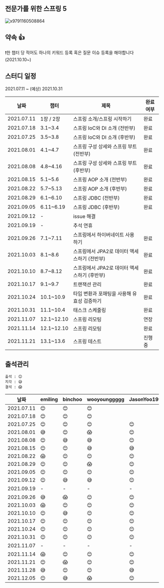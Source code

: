 
## 전문가를 위한 스프링 5
![x9791160508864](https://user-images.githubusercontent.com/30731518/124165716-159a6680-dadd-11eb-9d01-16bc609f11bd.jpg)

## 약속 👍
❗한 챕터 당 적어도 하나의 키워드 등록 혹은 질문 이슈 등록을 해야합니다 (2021.10.10~) 

## 스터디 일정
2021.07.11 ~ (예상) 2021.10.31

|날짜|챕터|제목|완료여부|
|------|---|---|---|
|2021.07.11|1장 / 2장|스프링 소개/스프링 시작하기|완료|
|2021.07.18|3.1~3.4|스프링 IoC와 DI 소개 (전반부)|완료|
|2021.07.25|3.5~3.8|스프링 IoC와 DI 소개 (후반부)|완료|
|2021.08.01|4.1~4.7|스프링 구성 상세와 스프링 부트 (전반부)|완료|
|2021.08.08|4.8~4.16|스프링 구성 상세와 스프링 부트 (후반부)|완료|
|2021.08.15|5.1~5.6|스프링 AOP 소개 (전반부)|완료|
|2021.08.22|5.7~5.13|스프링 AOP 소개 (후반부)|완료|
|2021.08.29|6.1~6.10|스프링 JDBC (전반부)|완료|
|2021.09.05|6.11~6.19|스프링 JDBC (후반부)|완료|
|2021.09.12|-|issue 해결||
|2021.09.19|-|추석 연휴||
|2021.09.26|7.1~7.11|스프링에서 하이버네이트 사용하기|완료|
|2021.10.03|8.1~8.6|스프링에서 JPA2로 데이터 액세스하기 (전반부)|완료|
|2021.10.10|8.7~8.12|스프링에서 JPA2로 데이터 액세스하기 (후반부)|완료|
|2021.10.17|9.1~9.7|트랜잭션 관리|완료|
|2021.10.24|10.1~10.9|타입 변환과 포매팅을 사용해 유효성 검증하기|완료|
|2021.10.31|11.1~10.4|태스크 스케줄링|완료|
|2021.11.07|12.1~12.10|스프링 리모팅|연장|
|2021.11.14|12.1~12.10|스프링 리모팅|완료|
|2021.11.21|13.1~13.6|스프링 테스트|진행중|

## 출석관리

```
출석 : 😊
지각 : 😅
결석 : 😱
```

|날짜|emiling|binchoo|wooyounggggg|JasonYoo1995|서기|
|------|---|---|---|---|---|
|2021.07.11|😊|😊|😊||@emiling|
|2021.07.18|😊|😊|😊||@wooyounggggg|
|2021.07.25|😊|😊|😊|😊|@binchoo|
|2021.08.01|😅|😊|😱|😊|@JasonYoo1995|
|2021.08.08|😊|😅|😅|😊|@emiling|
|2021.08.15|😊|😊|😅|😅|@binchoo|
|2021.08.22|😱|😊|😊|😊|@wooyounggggg|
|2021.08.29|😊|😊|😱|😊|@JasonYoo1995|
|2021.09.05|😊|😊|😊|😊|@emiling|
|2021.09.12|😊|😅|😅|😊|@wooyoungggg|
|2021.09.19|-|-|-|-|휴일|
|2021.09.26|😅|😱|😊|😊|@binchoo|
|2021.10.03|😱|😊|😊|😊|@JasonYoo1995|
|2021.10.10|😊|😅|😊|😊||
|2021.10.17|😊|😊|😊|😊||
|2021.10.24|😊|😊|😊|😊||
|2021.10.31|😊|😊|😊|😊||
|2021.11.07|-|-|-|-|휴일|
|2021.11.14|😱|😊|😊|😊||
|2021.11.21|😊|😱|😊|😊||
|2021.11.28|😅|😊|😊|😅||
|2021.12.05|😊|😅|😱|😊||
